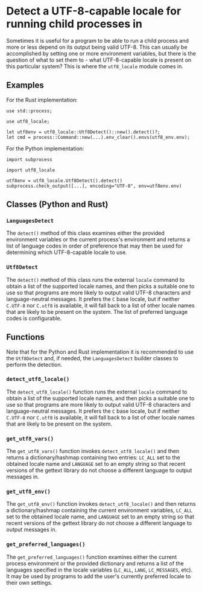 # Detect a UTF-8-capable locale for running child processes in

Sometimes it is useful for a program to be able to run a child process and
more or less depend on its output being valid UTF-8. This can usually be
accomplished by setting one or more environment variables, but there is
the question of what to set them to - what UTF-8-capable locale is present
on this particular system? This is where the `utf8_locale` module comes in.

## Examples

For the Rust implementation:

    use std::process;
    
    use utf8_locale;
    
    let utf8env = utf8_locale::Utf8Detect()::new().detect()?;
    let cmd = process::Command::new(...).env_clear().envs(utf8_env.env);

For the Python implementation:

    import subprocess
    
    import utf8_locale
    
    utf8env = utf8_locale.Utf8Detect().detect()
    subprocess.check_output([...], encoding="UTF-8", env=utf8env.env)

## Classes (Python and Rust)

### `LanguagesDetect`

The `detect()` method of this class examines either the provided environment
variables or the current process's environment and returns a list of language
codes in order of preference that may then be used for determining which
UTF-8-capable locale to use.

### `Utf8Detect`

The `detect()` method of this class runs the external `locale` command to
obtain a list of the supported locale names, and then picks a suitable one to
use so that programs are more likely to output valid UTF-8 characters and
language-neutral messages. It prefers the `C` base locale, but if neither
`C.UTF-8` nor `C.utf8` is available, it will fall back to a list of other
locale names that are likely to be present on the system. The list of
preferred language codes is configurable.

## Functions

Note that for the Python and Rust implementation it is recommended to
use the `Utf8Detect` and, if needed, the `LanguagesDetect` builder classes to
perform the detection.

### `detect_utf8_locale()`

The `detect_utf8_locale()` function runs the external `locale` command to
obtain a list of the supported locale names, and then picks a suitable one to
use so that programs are more likely to output valid UTF-8 characters and
language-neutral messages. It prefers the `C` base locale, but if neither
`C.UTF-8` nor `C.utf8` is available, it will fall back to a list of other
locale names that are likely to be present on the system.

### `get_utf8_vars()`

The `get_utf8_vars()` function invokes `detect_utf8_locale()` and then returns
a dictionary/hashmap containing two entries: `LC_ALL` set to the obtained
locale name and `LANGUAGE` set to an empty string so that recent versions of
the gettext library do not choose a different language to output messages in.

### `get_utf8_env()`

The `get_utf8_env()` function invokes `detect_utf8_locale()` and then returns
a dictionary/hashmap containing the current environment variables,
`LC_ALL` set to the obtained locale name, and `LANGUAGE` set to an empty
string so that recent versions of the gettext library do not choose
a different language to output messages in.

### `get_preferred_languages()`

The `get_preferred_languages()` function examines either the current process
environment or the provided dictionary and returns a list of the languages
specified in the locale variables (`LC_ALL`, `LANG`, `LC_MESSAGES`, etc).
It may be used by programs to add the user's currently preferred locale to
their own settings.
